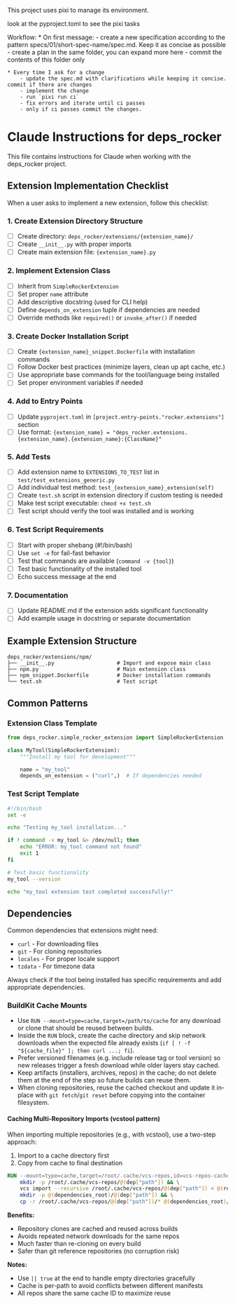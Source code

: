 This project uses pixi to manage its environment.

look at the pyproject.toml to see the pixi tasks

Workflow:
    * On first message:
        - create a new specification according to the pattern specs/01/short-spec-name/spec.md.  Keep it as concise as possible
        - create a plan in the same folder, you can expand more here
        - commit the contents of this folder only

    * Every time I ask for a change
        - update the spec.md with clarifications while keeping it concise. commit if there are changes
        - implement the change
        - run `pixi run ci`
        - fix errors and iterate until ci passes
        - only if ci passes commit the changes.

# Claude Instructions for deps_rocker

This file contains instructions for Claude when working with the deps_rocker project.

## Extension Implementation Checklist

When a user asks to implement a new extension, follow this checklist:

### 1. **Create Extension Directory Structure**
- [ ] Create directory: `deps_rocker/extensions/{extension_name}/`
- [ ] Create `__init__.py` with proper imports
- [ ] Create main extension file: `{extension_name}.py`

### 2. **Implement Extension Class**
- [ ] Inherit from `SimpleRockerExtension`
- [ ] Set proper `name` attribute
- [ ] Add descriptive docstring (used for CLI help)
- [ ] Define `depends_on_extension` tuple if dependencies are needed
- [ ] Override methods like `required()` or `invoke_after()` if needed

### 3. **Create Docker Installation Script**
- [ ] Create `{extension_name}_snippet.Dockerfile` with installation commands
- [ ] Follow Docker best practices (minimize layers, clean up apt cache, etc.)
- [ ] Use appropriate base commands for the tool/language being installed
- [ ] Set proper environment variables if needed

### 4. **Add to Entry Points**
- [ ] Update `pyproject.toml` in `[project.entry-points."rocker.extensions"]` section
- [ ] Use format: `{extension_name} = "deps_rocker.extensions.{extension_name}.{extension_name}:{ClassName}"`

### 5. **Add Tests**
- [ ] Add extension name to `EXTENSIONS_TO_TEST` list in `test/test_extensions_generic.py`
- [ ] Add individual test method: `test_{extension_name}_extension(self)`
- [ ] Create `test.sh` script in extension directory if custom testing is needed
- [ ] Make test script executable: `chmod +x test.sh`
- [ ] Test script should verify the tool was installed and is working

### 6. **Test Script Requirements**
- [ ] Start with proper shebang (#!/bin/bash)
- [ ] Use `set -e` for fail-fast behavior
- [ ] Test that commands are available (`command -v {tool}`)
- [ ] Test basic functionality of the installed tool
- [ ] Echo success message at the end

### 7. **Documentation**
- [ ] Update README.md if the extension adds significant functionality
- [ ] Add example usage in docstring or separate documentation

## Example Extension Structure

```
deps_rocker/extensions/npm/
├── __init__.py                    # Import and expose main class
├── npm.py                         # Main extension class
├── npm_snippet.Dockerfile         # Docker installation commands
└── test.sh                        # Test script 
```

## Common Patterns

### Extension Class Template
```python
from deps_rocker.simple_rocker_extension import SimpleRockerExtension

class MyTool(SimpleRockerExtension):
    """Install my tool for development"""

    name = "my_tool"
    depends_on_extension = ("curl",)  # If dependencies needed
```

### Test Script Template
```bash
#!/bin/bash
set -e

echo "Testing my_tool installation..."

if ! command -v my_tool &> /dev/null; then
    echo "ERROR: my_tool command not found"
    exit 1
fi

# Test basic functionality
my_tool --version

echo "my_tool extension test completed successfully!"
```

## Dependencies

Common dependencies that extensions might need:
- `curl` - For downloading files
- `git` - For cloning repositories
- `locales` - For proper locale support
- `tzdata` - For timezone data

Always check if the tool being installed has specific requirements and add appropriate dependencies.

### BuildKit Cache Mounts
- Use `RUN --mount=type=cache,target=/path/to/cache` for any download or clone that should be reused between builds.
- Inside the `RUN` block, create the cache directory and skip network downloads when the expected file already exists (`if [ ! -f "${cache_file}" ]; then curl ...; fi`).
- Prefer versioned filenames (e.g. include release tag or tool version) so new releases trigger a fresh download while older layers stay cached.
- Keep artifacts (installers, archives, repos) in the cache; do not delete them at the end of the step so future builds can reuse them.
- When cloning repositories, reuse the cached checkout and update it in-place with `git fetch`/`git reset` before copying into the container filesystem.

#### Caching Multi-Repository Imports (vcstool pattern)
When importing multiple repositories (e.g., with vcstool), use a two-step approach:
1. Import to a cache directory first
2. Copy from cache to final destination

```dockerfile
RUN --mount=type=cache,target=/root/.cache/vcs-repos,id=vcs-repos-cache \
    mkdir -p /root/.cache/vcs-repos/@(dep["path"]) && \
    vcs import --recursive /root/.cache/vcs-repos/@(dep["path"]) < @(repos_root)/@(dep["dep"]) && \
    mkdir -p @(dependencies_root)/@(dep["path"]) && \
    cp -r /root/.cache/vcs-repos/@(dep["path"])/* @(dependencies_root)/@(dep["path"])/ || true
```

**Benefits:**
- Repository clones are cached and reused across builds
- Avoids repeated network downloads for the same repos
- Much faster than re-cloning on every build
- Safer than git reference repositories (no corruption risk)

**Notes:**
- Use `|| true` at the end to handle empty directories gracefully
- Cache is per-path to avoid conflicts between different manifests
- All repos share the same cache ID to maximize reuse
